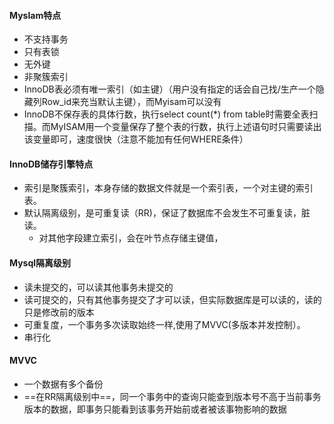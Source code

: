 #### Myslam特点

* 不支持事务
* 只有表锁
* 无外键
* 非聚簇索引
* InnoDB表必须有唯一索引（如主键）（用户没有指定的话会自己找/生产一个隐藏列Row_id来充当默认主键），而Myisam可以没有
* InnoDB不保存表的具体行数，执行select count(\*) from table时需要全表扫描。而MyISAM用一个变量保存了整个表的行数，执行上述语句时只需要读出该变量即可，速度很快（注意不能加有任何WHERE条件）





#### InnoDB储存引擎特点

* 索引是聚簇索引，本身存储的数据文件就是一个索引表，一个对主键的索引表。
* 默认隔离级别，是可重复读（RR)，保证了数据库不会发生不可重复读，脏读。
  * 对其他字段建立索引，会在叶节点存储主键值，



#### Mysql隔离级别

* 读未提交的，可以读其他事务未提交的
* 读可提交的，只有其他事务提交了才可以读，但实际数据库是可以读的，读的只是修改前的版本
* 可重复度，一个事务多次读取始终一样,使用了MVVC(多版本并发控制）。
* 串行化



#### MVVC

* 一个数据有多个备份
* ==在RR隔离级别中==，同一个事务中的查询只能查到版本号不高于当前事务版本的数据，即事务只能看到该事务开始前或者被该事物影响的数据

